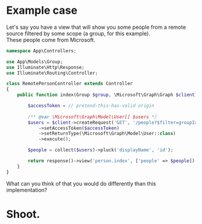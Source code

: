 
# Example case

Let's say you have a view that will show you some people from a remote source filtered by some scope (a group, for this example).  
These people come from Microsoft.


```php
namespace App\Controllers;

use App\Models\Group;
use Illuminate\Http\Response;
use Illuminate\Routing\Controller;

class RemotePersonController extends Controller
{
    public function index(Group $group, \Microsoft\Graph\Graph $client): Response {

        $accessToken = // pretend-this-has-valid origin
        
        /** @var \Microsoft\Graph\Model\User[] $users */
        $users = $client->createRequest('GET', '/people?$filter=groupId eq ' . $group->remote_id) // pretend this is a valid filter
            ->setAccessToken($accessToken)
            ->setReturnType(\Microsoft\Graph\Model\User::class)
            ->execute();

        $people = collect($users)->pluck('displayName', 'id');

        return response()->view('person.index', ['people' => $people]);
    }
}
```

What can you think of that you would do differently than this implementation?
  
# Shoot.
